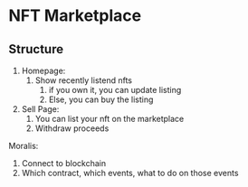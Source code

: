 # NFT Marketplace

## Structure

1. Homepage:
   1. Show recently listend nfts
      1. if you own it, you can update listing
      2. Else, you can buy the listing
2. Sell Page:
   1. You can list your nft on the marketplace
   2. Withdraw proceeds

Moralis:

1. Connect to blockchain
2. Which contract, which events, what to do on those events
